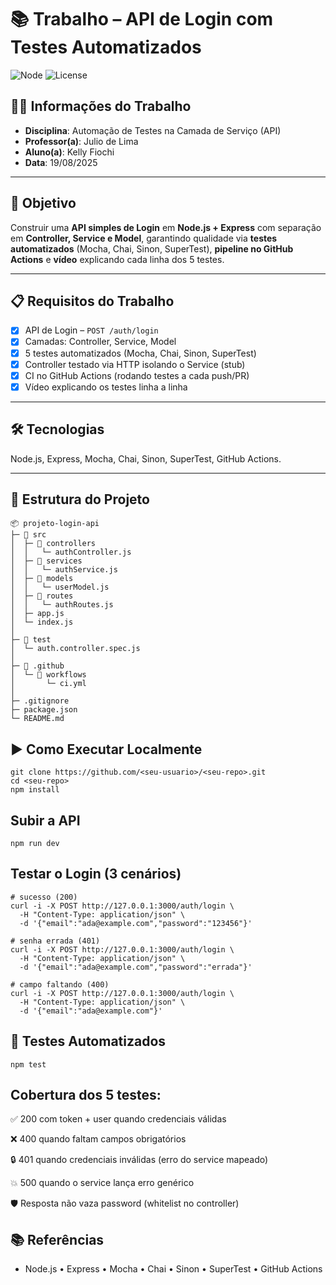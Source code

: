 # 📚 Trabalho – API de Login com Testes Automatizados

![Node](https://img.shields.io/badge/node-%3E%3D18%20%7C%2020%20%7C%2022-339933?logo=node.js)
![License](https://img.shields.io/badge/license-MIT-informational)

## 👩‍🏫 Informações do Trabalho

- **Disciplina**: Automação de Testes na Camada de Serviço (API)
- **Professor(a)**: Julio de Lima
- **Aluno(a)**: Kelly Fiochi
- **Data**: 19/08/2025

---

## 🎯 Objetivo

Construir uma **API simples de Login** em **Node.js + Express** com separação em **Controller, Service e Model**, garantindo qualidade via **testes automatizados** (Mocha, Chai, Sinon, SuperTest), **pipeline no GitHub Actions** e **vídeo** explicando cada linha dos 5 testes.

---

## 📋 Requisitos do Trabalho

- [x] API de Login – `POST /auth/login`
- [x] Camadas: Controller, Service, Model
- [x] 5 testes automatizados (Mocha, Chai, Sinon, SuperTest)
- [x] Controller testado via HTTP isolando o Service (stub)
- [x] CI no GitHub Actions (rodando testes a cada push/PR)
- [x] Vídeo explicando os testes linha a linha

---

## 🛠️ Tecnologias

Node.js, Express, Mocha, Chai, Sinon, SuperTest, GitHub Actions.

---

## 📂 Estrutura do Projeto

```text
📦 projeto-login-api
├─ 📂 src
│  ├─ 📂 controllers
│  │   └─ authController.js
│  ├─ 📂 services
│  │   └─ authService.js
│  ├─ 📂 models
│  │   └─ userModel.js
│  ├─ 📂 routes
│  │   └─ authRoutes.js
│  ├─ app.js
│  └─ index.js
│
├─ 📂 test
│  └─ auth.controller.spec.js
│
├─ 📂 .github
│  └─ 📂 workflows
│       └─ ci.yml
│
├─ .gitignore
├─ package.json
└─ README.md
```

## ▶️ Como Executar Localmente

```text
git clone https://github.com/<seu-usuario>/<seu-repo>.git
cd <seu-repo>
npm install
```

## Subir a API

```text
npm run dev
```

## Testar o Login (3 cenários)

```text
# sucesso (200)
curl -i -X POST http://127.0.0.1:3000/auth/login \
  -H "Content-Type: application/json" \
  -d '{"email":"ada@example.com","password":"123456"}'

# senha errada (401)
curl -i -X POST http://127.0.0.1:3000/auth/login \
  -H "Content-Type: application/json" \
  -d '{"email":"ada@example.com","password":"errada"}'

# campo faltando (400)
curl -i -X POST http://127.0.0.1:3000/auth/login \
  -H "Content-Type: application/json" \
  -d '{"email":"ada@example.com"}'

```

## 🧪 Testes Automatizados

```text
npm test
```

## Cobertura dos 5 testes:

✅ 200 com token + user quando credenciais válidas

❌ 400 quando faltam campos obrigatórios

🔒 401 quando credenciais inválidas (erro do service mapeado)

💥 500 quando o service lança erro genérico

🛡️ Resposta não vaza password (whitelist no controller)

## 📚 Referências

- Node.js • Express • Mocha • Chai • Sinon • SuperTest • GitHub Actions
